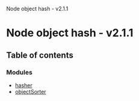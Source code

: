 Node object hash - v2.1.1

# Node object hash - v2.1.1

## Table of contents

### Modules

- [hasher](modules/hasher.md)
- [objectSorter](modules/objectsorter.md)
